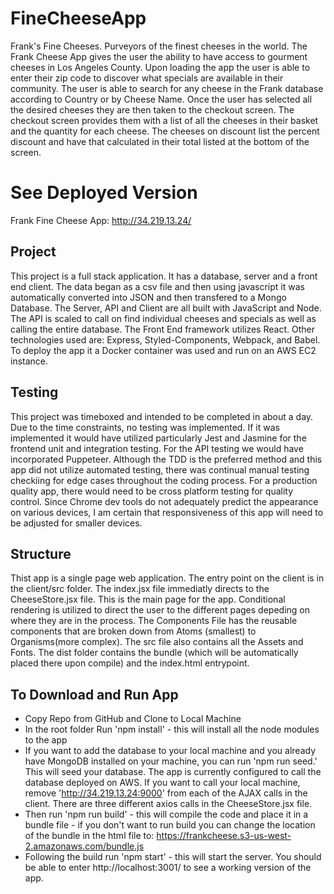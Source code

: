 # FineCheeseApp
Frank's Fine Cheeses. Purveyors of the finest cheeses in the world. The Frank Cheese App gives the user the ability to have access to gourment cheeses in Los Angeles County. Upon loading the app the user is able to enter their zip code to discover what specials are available in their community. The user is able to search for any cheese in the Frank database according to Country or by Cheese Name. Once the user has selected all the desired cheeses they are then taken to the checkout screen. The checkout screen provides them with a list of all the cheeses in their basket and the quantity for each cheese. The cheeses on discount list the percent discount and have that calculated in their total listed at the bottom of the screen. 

# See Deployed Version
Frank Fine Cheese App: http://34.219.13.24/

## Project
This project is a full stack application. It has a database, server and a front end client. The data began as a csv file and then using javascript it was automatically converted into JSON and then transfered to a Mongo Database. The Server, API and Client are all built with JavaScript and Node. The API is scaled to call on find individual cheeses and specials as well as calling the entire database. The Front End framework utilizes React. Other technologies used are: Express, Styled-Components, Webpack, and Babel. To deploy the app it a Docker container was used and run on an AWS EC2 instance.

## Testing
This project was timeboxed and intended to be completed in about a day. Due to the time constraints, no testing was implemented. If it was implemented it would have utilized particularly Jest and Jasmine for the frontend unit and integration testing. For the API testing we would have incorporated Puppeteer. Although the TDD is the preferred method and this app did not utilize automated testing, there was continual manual testing checkiing for edge cases throughout the coding process. For a production quality app, there would need to be cross platform testing for quality control. Since Chrome dev tools do not adequately predict the appearance on various devices, I am certain that responsiveness of this app will need to be adjusted for smaller devices. 

## Structure
Thist app is a single page web application. The entry point on the client is in the client/src folder. The index.jsx file immediatly directs to the CheeseStore.jsx file. This is the main page for the app. Conditional rendering is utilized to direct the user to the different pages depeding on where they are in the process. The Components File has the reusable components that are broken down from Atoms (smallest) to Organisms(more complex). The src file also contains all the Assets and Fonts. The dist folder contains the bundle (which will be automatically placed there upon compile) and the index.html entrypoint. 

## To Download and Run App
* Copy Repo from GitHub and Clone to Local Machine
* In the root folder Run 'npm install' - this will install all the node modules to the app
* If you want to add the database to your local machine and you already have MongoDB installed on your machine, you can run 'npm run seed.' This will seed your database. The app is currently configured to call the database deployed on AWS. If you want to call your local machine, remove 'http://34.219.13.24:9000' from each of the AJAX calls in the client. There are three different axios calls in the CheeseStore.jsx file. 
* Then run 'npm run build' - this will compile the code and place it in a bundle file - if you don't want to run build you can change the location of the bundle in the html file to: https://frankcheese.s3-us-west-2.amazonaws.com/bundle.js
* Following the build run 'npm start' - this will start the server. You should be able to enter http://localhost:3001/ to see a working version of the app. 
